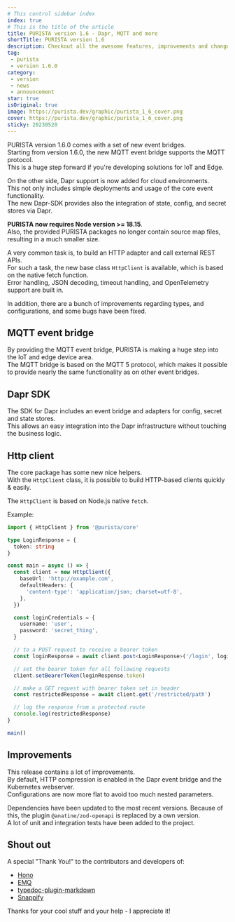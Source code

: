 ```yaml
---
# This control sidebar index
index: true
# This is the title of the article
title: PURISTA version 1.6 - Dapr, MQTT and more
shortTitle: PURISTA version 1.6
description: Checkout all the awesome features, improvements and changes in PURISTA v1.6.0 typescript framework.
tag:
 - purista
 - version 1.6.0
category:
 - version
 - news
 - announcement
star: true
isOriginal: true
image: https://purista.dev/graphic/purista_1_6_cover.png
cover: https://purista.dev/graphic/purista_1_6_cover.png
sticky: 20230520
---
```



PURISTA version 1.6.0 comes with a set of new event bridges.  
Starting from version 1.6.0, the new MQTT event bridge supports the MQTT protocol.  
This is a huge step forward if you're developing solutions for IoT and Edge.

On the other side, Dapr support is now added for cloud environments.  
This not only includes simple deployments and usage of the core event functionality.  
The new Dapr-SDK provides also the integration of state, config, and secret stores via Dapr.

**PURISTA now requires Node version >= 18.15**.  
Also, the provided PURISTA packages no longer contain source map files, resulting in a much smaller size.

A very common task is, to build an HTTP adapter and call external REST APIs.  
For such a task, the new base class `HttpClient` is available, which is based on the native fetch function.  
Error handling, JSON decoding, timeout handling, and OpenTelemetry support are built in.

In addition, there are a bunch of improvements regarding types, and configurations, and some bugs have been fixed.

<!-- more -->

## MQTT event bridge

By providing the MQTT event bridge, PURISTA is making a huge step into the IoT and edge device area.  
The MQTT bridge is based on the MQTT 5 protocol, which makes it possible to provide nearly the same functionality as on other event bridges.

## Dapr SDK

The SDK for Dapr includes an event bridge and adapters for config, secret and state stores.  
This allows an easy integration into the Dapr infrastructure without touching the business logic.

## Http client

The core package has some new nice helpers.  
With the `HttpClient` class, it is possible to build HTTP-based clients quickly & easily.

The `HttpClient` is based on Node.js native `fetch`.

Example:

```typescript
import { HttpClient } from '@purista/core'

type LoginResponse = {
  token: string
}

const main = async () => {
  const client = new HttpClient({
    baseUrl: 'http://example.com',
    defaultHeaders: {
      'content-type': 'application/json; charset=utf-8',
    },
  })

  const loginCredentials = {
    username: 'user',
    password: 'secret_thing',
  }

  // to a POST request to receive a bearer token
  const loginResponse = await client.post<LoginResponse>('/login', loginCredentials)

  // set the bearer token for all following requests
  client.setBearerToken(loginResponse.token)

  // make a GET request with bearer token set in header
  const restrictedResponse = await client.get('/restricted/path')

  // log the response from a protected route
  console.log(restrictedResponse)
}

main()
```

## Improvements

This release contains a lot of improvements.  
By default, HTTP compression is enabled in the Dapr event bridge and the Kubernetes webserver.  
Configurations are now more flat to avoid too much nested parameters.  

Dependencies have been updated to the most recent versions. Because of this, the plugin `@anatine/zod-openapi` is replaced by a own version.  
A lot of unit and integration tests have been added to the project.

## Shout out

A special "Thank You!" to the contributors and developers of:

- [Hono](https://hono.dev)
- [EMQ](https://www.emqx.io)
- [typedoc-plugin-markdown](https://github.com/tgreyuk/typedoc-plugin-markdown)
- [Snappify](https://snappify.com/)

Thanks for your cool stuff and your help - I appreciate it!
